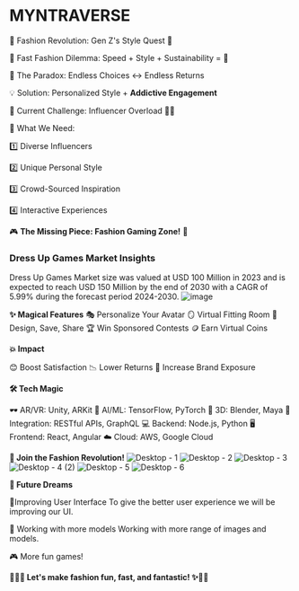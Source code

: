 # MYNTRAVERSE
🌈 Fashion Revolution: Gen Z's Style Quest 🌈

👗 Fast Fashion Dilemma: Speed + Style + Sustainability = 🤔

🔄 The Paradox: Endless Choices ↔️ Endless Returns

💡 Solution: Personalized Style + **Addictive Engagement**

🤳 Current Challenge: Influencer Overload 😵‍💫

🎨 What We Need:

1️⃣ Diverse Influencers

2️⃣ Unique Personal Style

3️⃣ Crowd-Sourced Inspiration

4️⃣ Interactive Experiences

🎮 **The Missing Piece:
Fashion Gaming Zone!** 👾


### Dress Up Games Market Insights
Dress Up Games Market size was valued at USD 100 Million in 2023 and is expected to reach USD 150 Million by the end of 2030 with a CAGR of 5.99% during the forecast period 2024-2030.
![image](https://github.com/user-attachments/assets/c9ca91ca-1d51-4ccd-915a-da5b0b7b8410)

**✨ Magical Features**
🎭 Personalize Your Avatar
🪞 Virtual Fitting Room
💾 Design, Save, Share
🏆 Win Sponsored Contests
🪙 Earn Virtual Coins



**💥 Impact**

😊 Boost Satisfaction
📉 Lower Returns
🚀 Increase Brand Exposure

**🛠️ Tech Magic**

🕶️ AR/VR: Unity, ARKit
🧠 AI/ML: TensorFlow, PyTorch
🎨 3D: Blender, Maya
🔗 Integration: RESTful APIs, GraphQL
💻 Backend: Node.js, Python
🖥️ Frontend: React, Angular
☁️ Cloud: AWS, Google Cloud


**💖 Join the Fashion Revolution!**
![Desktop - 1](https://github.com/user-attachments/assets/2be68053-2dff-4147-bf75-8baefbec1c1a)
![Desktop - 2](https://github.com/user-attachments/assets/978eaf4b-3e9c-4702-a1bd-eb302d494cf0)
![Desktop - 3](https://github.com/user-attachments/assets/57ead8f3-10e1-4713-8a27-fbe5c60f4443)
![Desktop - 4 (2)](https://github.com/user-attachments/assets/63f78b9a-709e-452f-b500-f92fb286208c)
![Desktop - 5](https://github.com/user-attachments/assets/8cdc9219-aa3b-4047-a756-c4134ab4eb3b)
![Desktop - 6](https://github.com/user-attachments/assets/f61c0d8d-f01d-4d62-8e37-143b229d317f)

**🔮 Future Dreams**

📱Improving User Interface
To give the better user experience we will be improving our UI.


🤖 Working with more models
Working with more range of images and models.



🎮 More fun games!

**🌈🌟✨ Let's make fashion fun, fast, and fantastic! ✨🌟🌈**
